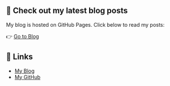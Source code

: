 ## 🚀 Check out my latest blog posts
My blog is hosted on GitHub Pages. Click below to read my posts:

👉 [Go to Blog](https://skymabaranat.github.io/thoughts/blog/)

## 🔗 Links
- [My Blog](https://skymabaranat.github.io/thoughts/blog/)
- [My GitHub](https://github.com/skymabaranat)

